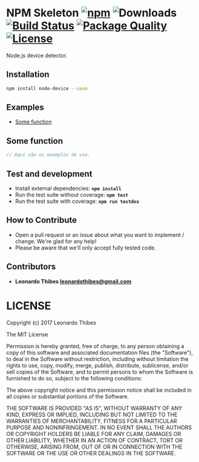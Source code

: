 # NPM Skeleton [![npm](http://img.shields.io/npm/v/node-device.svg)](https://www.npmjs.com/package/node-device) ![Downloads](https://img.shields.io/npm/dm/node-device.svg) [![Build Status](https://secure.travis-ci.org/leonardothibes/node-device.png)](http://travis-ci.org/leonardothibes/node-device) [![Package Quality](http://npm.packagequality.com/shield/node-device.svg)](http://packagequality.com/#?package=node-device) [![License](https://img.shields.io/npm/l/node-device.svg)](LICENSE)

Node.js device detector.

Installation
------------

```bash
npm install node-device --save
```

Examples
--------

* [Some function](#some-function)

Some function
-------------

```js
// Aqui vão os exemplos de uso.
```

Test and development
--------------------

* Install external dependencies: **``npm install``**
* Run the test suite without coverage: **``npm test``**
* Run the test suite with coverage: **``npm run testdox``**

How to Contribute
-----------------

* Open a pull request or an issue about what you want to implement / change. We're glad for any help!
* Please be aware that we'll only accept fully tested code.

Contributors
------------

 * **Leonardo Thibes <leonardothibes@gmail.com>**

LICENSE
=======

Copyright (c) 2017 Leonardo Thibes

The MIT License

Permission is hereby granted, free of charge, to any person obtaining a copy of
this software and associated documentation files (the "Software"), to deal in
the Software without restriction, including without limitation the rights to
use, copy, modify, merge, publish, distribute, sublicense, and/or sell copies of
the Software, and to permit persons to whom the Software is furnished to do so,
subject to the following conditions:

The above copyright notice and this permission notice shall be included in all
copies or substantial portions of the Software.

THE SOFTWARE IS PROVIDED "AS IS", WITHOUT WARRANTY OF ANY KIND, EXPRESS OR
IMPLIED, INCLUDING BUT NOT LIMITED TO THE WARRANTIES OF MERCHANTABILITY, FITNESS
FOR A PARTICULAR PURPOSE AND NONINFRINGEMENT. IN NO EVENT SHALL THE AUTHORS OR
COPYRIGHT HOLDERS BE LIABLE FOR ANY CLAIM, DAMAGES OR OTHER LIABILITY, WHETHER
IN AN ACTION OF CONTRACT, TORT OR OTHERWISE, ARISING FROM, OUT OF OR IN
CONNECTION WITH THE SOFTWARE OR THE USE OR OTHER DEALINGS IN THE SOFTWARE.
